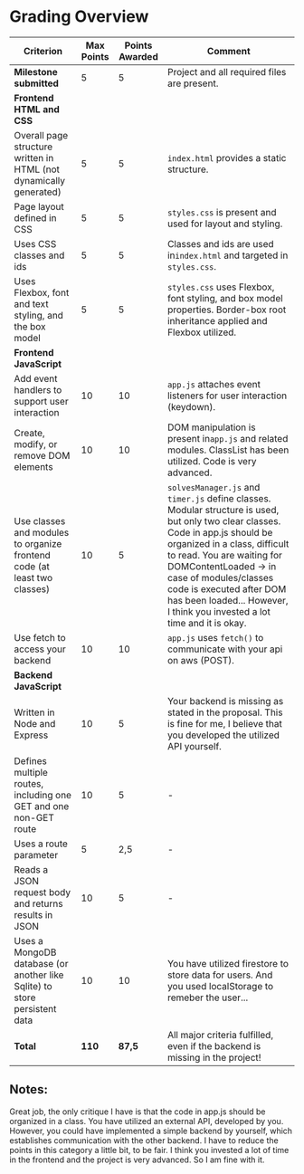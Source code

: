 # Grading Overview


| Criterion                                                                 | Max Points | Points Awarded | Comment                                                                                                                                                                                                                                                                                                                                              |
| --------------------------------------------------------------------------- | ------------ | ---------------- | ------------------------------------------------------------------------------------------------------------------------------------------------------------------------------------------------------------------------------------------------------------------------------------------------------------------------------------------------------ |
| **Milestone submitted**                                                   | 5          | 5              | Project and all required files are present.                                                                                                                                                                                                                                                                                                          |
| **Frontend HTML and CSS**                                                 |            |                |                                                                                                                                                                                                                                                                                                                                                      |
| Overall page structure written in HTML (not dynamically generated)        | 5          | 5              | `index.html` provides a static structure.                                                                                                                                                                                                                                                                                                            |
| Page layout defined in CSS                                                | 5          | 5              | `styles.css` is present and used for layout and styling.                                                                                                                                                                                                                                                                                             |
| Uses CSS classes and ids                                                  | 5          | 5              | Classes and ids are used in`index.html` and targeted in `styles.css`.                                                                                                                                                                                                                                                                                |
| Uses Flexbox, font and text styling, and the box model                    | 5          | 5              | `styles.css` uses Flexbox, font styling, and box model properties. Border-box root inheritance applied and Flexbox utilized.                                                                                                                                                                                                                         |
| **Frontend JavaScript**                                                   |            |                |                                                                                                                                                                                                                                                                                                                                                      |
| Add event handlers to support user interaction                            | 10         | 10             | `app.js` attaches event listeners for user interaction (keydown).                                                                                                                                                                                                                                                                                    |
| Create, modify, or remove DOM elements                                    | 10         | 10             | DOM manipulation is present in`app.js` and related modules. ClassList has been utilized. Code is very advanced.                                                                                                                                                                                                                                      |
| Use classes and modules to organize frontend code (at least two classes)  | 10         | 5              | `solvesManager.js` and `timer.js` define classes. Modular structure is used, but only two clear classes. Code in app.js should be organized in a class, difficult to read. You are waiting for DOMContentLoaded -> in case of modules/classes code is executed after DOM has been loaded... However, I think you invested a lot time and it is okay. |
| Use fetch to access your backend                                          | 10         | 10             | `app.js` uses `fetch()` to communicate with your api on aws (POST).                                                                                                                                                                                                                                                                                  |
| **Backend JavaScript**                                                    |            |                |                                                                                                                                                                                                                                                                                                                                                      |
| Written in Node and Express                                               | 10         | 5              | Your backend is missing as stated in the proposal. This is fine for me, I believe that you developed the utilized API yourself.                                                                                                                                                                                                                      |
| Defines multiple routes, including one GET and one non-GET route          | 10         | 5              | -                                                                                                                                                                                                                                                                                                                                                    |
| Uses a route parameter                                                    | 5          | 2,5            | -                                                                                                                                                                                                                                                                                                                                                    |
| Reads a JSON request body and returns results in JSON                     | 10         | 5              | -                                                                                                                                                                                                                                                                                                                                                    |
| Uses a MongoDB database (or another like Sqlite) to store persistent data | 10         | 10             | You have utilized firestore to store data for users. And you used localStorage to remeber the user...                                                                                                                                                                                                                                                |
| **Total**                                                                 | **110**    | **87,5**       | All major criteria fulfilled, even if the backend is missing in the project!                                                                                                                                                                                                                                                                         |

## Notes:

Great job, the only critique I have is that the code in app.js should be organized in a class. You have utilized an external API, developed by you. However, you could have implemented a simple backend by yourself, which establishes communication with the other backend. I have to reduce the points in this category a little bit, to be fair. I think you invested a lot of time in the frontend and the project is very advanced. So I am fine with it.